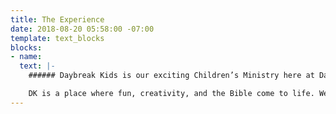 ```yaml
---
title: The Experience
date: 2018-08-20 05:58:00 -07:00
template: text_blocks
blocks:
- name: 
  text: |-
    ###### Daybreak Kids is our exciting Children’s Ministry here at Daybreak Church.

    DK is a place where fun, creativity, and the Bible come to life. We will provide your children with the opportunity to develop and grow spiritually in a safe environment. Kids love the hands-on activities, and multimedia teaching. Our Children’s staff and volunteers are the best and most experienced you will find. You can rest assured that your children will be loved and taken care of in a safe, secure, and exciting environment designed just for them, all while learning about Jesus!
---
```


